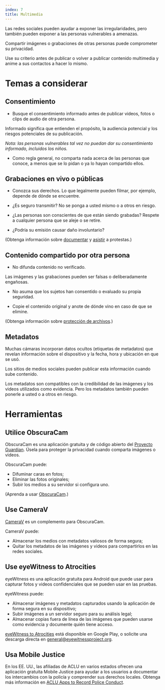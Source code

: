 ```yaml
---
index: 7
title: Multimedia
---
```

Las redes sociales pueden ayudar a exponer las irregularidades, pero también pueden exponer a las personas vulnerables a amenazas.

Compartir imágenes o grabaciones de otras personas puede comprometer su privacidad.

Use su criterio antes de publicar o volver a publicar contenido multimedia y anime a sus contactos a hacer lo mismo.

# Temas a considerar

## Consentimiento

*   Busque el consentimiento informado antes de publicar videos, fotos o clips de audio de otra persona.

Informado significa que entienden el propósito, la audiencia potencial y los riesgos potenciales de su publicación.

*Nota: las personas vulnerables tal vez no puedan dar su consentimiento informado, incluidos los niños.*

*   Como regla general, no comparta nada acerca de las personas que conoce, a menos que se lo pidan o ya lo hayan compartido ellos.

## Grabaciones en vivo o públicas

*   Conozca sus derechos. Lo que legalmente pueden filmar, por ejemplo, depende de dónde se encuentre.

*   ¿Es seguro transmitir? No se ponga a usted mismo o a otros en riesgo.

*   ¿Las personas son conscientes de que están siendo grabadas? Respete a cualquier persona que se aleje o se retire.

*   ¿Podría su emisión causar daño involuntario?

(Obtenga información sobre [documentar](umbrella://work/protests/beginner) y [asistir](umbrella://work/protests/advanced) a protestas.)

## Contenido compartido por otra persona

*   No difunda contenido no verificado.

Las imágenes y las grabaciones pueden ser falsas o deliberadamente engañosas.

*   No asuma que los sujetos han consentido o evaluado su propia seguridad.

*   Copie el contenido original y anote de dónde vino en caso de que se elimine.

(Obtenga información sobre [protección de archivos](umbrella://information/protecting-files).)

## Metadatos

Muchas cámaras incorporan datos ocultos (etiquetas de metadatos) que revelan información sobre el dispositivo y la fecha, hora y ubicación en que se usó.

Los sitios de medios sociales pueden publicar esta información cuando sube contenido.

Los metadatos son compatibles con la credibilidad de las imágenes y los videos utilizados como evidencia. Pero los metadatos también pueden ponerle a usted o a otros en riesgo.

# Herramientas

## Utilice ObscuraCam

ObscuraCam es una aplicación gratuita y de código abierto del [Proyecto Guardian](https://guardianproject.info/). Úsela para proteger la privacidad cuando comparta imágenes o videos.

ObscuraCam puede:

*   Difuminar caras en fotos;
*   Eliminar las fotos originales;
*   Subir los medios a su servidor si configura uno.

(Aprenda a usar [ObscuraCam](umbrella://tools/messaging/s_obscuracam.md).)

## Use CameraV

[CameraV](https://guardianproject.info/apps/camerav/) es un complemento para ObscuraCam.

CameraV puede:

*   Almacenar los medios con metadatos valiosos de forma segura;
*   Quitar los metadatos de las imágenes y videos para compartirlos en las redes sociales.

## Use eyeWitness to Atrocities 

eyeWitness es una aplicación gratuita para Android que puede usar para capturar fotos y videos confidenciales que se pueden usar en las pruebas.

eyeWitness puede:

*   Almacenar imágenes y metadatos capturados usando la aplicación de forma segura en su dispositivo;
*   Subir imágenes a un servidor seguro para su análisis legal;
*   Almacenar copias fuera de línea de las imágenes que pueden usarse como evidencia y documente quién tiene acceso.

[eyeWitness to Atrocities](http://www.eyewitnessproject.org/) está disponible en Google Play, o solicite una descarga directa en [general@eyewitnessproject.org](general@eyewitnessproject.org).

## Usa Mobile Justice

En los EE. UU., las afiliadas de ACLU en varios estados ofrecen una aplicación gratuita Mobile Justice para ayudar a los usuarios a documentar los intercambios con la policía y comprender sus derechos locales. Obtenga más información en [ACLU Apps to Record Police Conduct](https://www.aclu.org/issues/criminal-law-reform/reforming-police-practices/aclu-apps-record-police-conduct).